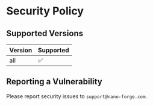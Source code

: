# Security Policy

## Supported Versions

| Version | Supported          |
|---------|--------------------|
| all     | :white_check_mark: |

## Reporting a Vulnerability

Please report security issues to `support@nano-forge.com`.
